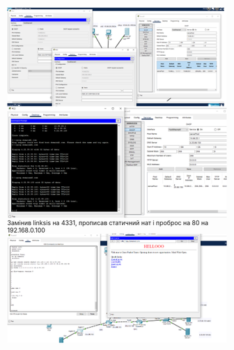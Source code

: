 ![alt text](/m1/task3.4/screenshots/1.png "Описание будет тут")
![alt text](/m1/task3.4/screenshots/2.png "Описание будет тут")
Замінив linksis на 4331, прописав статичний нат і проброс на 80 на 192.168.0.100
![alt text](/m1/task3.4/screenshots/4.png "Описание будет тут")
